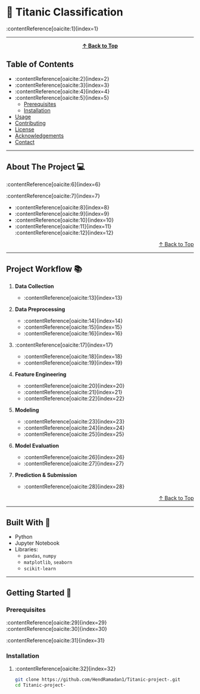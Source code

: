<!-- To bring back the link to the top --> 
<a name="readme-top"></a>

# 🚢 Titanic Classification

:contentReference[oaicite:1]{index=1}

<!-- SHIELDS -->
[contributors-shield]: https://img.shields.io/github/contributors/HendRamadan1/Titanic-project-.svg?style=for-the-badge
[contributors-url]: https://github.com/HendRamadan1/Titanic-project-/graphs/contributors
[forks-shield]: https://img.shields.io/github/forks/HendRamadan1/Titanic-project-.svg?style=for-the-badge
[forks-url]: https://github.com/HendRamadan1/Titanic-project-/network/members
[stars-shield]: https://img.shields.io/github/stars/HendRamadan1/Titanic-project-.svg?style=for-the-badge
[stars-url]: https://github.com/HendRamadan1/Titanic-project-/stargazers
[issues-shield]: https://img.shields.io/github/issues/HendRamadan1/Titanic-project-.svg?style=for-the-badge
[issues-url]: https://github.com/HendRamadan1/Titanic-project-/issues
[license-shield]: https://img.shields.io/github/license/HendRamadan1/Titanic-project-.svg?style=for-the-badge
[license-url]: https://github.com/HendRamadan1/Titanic-project-/blob/main/LICENSE

---

<p align="center">
  <a href="#readme-top"><strong>↑ Back to Top</strong></a>
</p>

## Table of Contents
- :contentReference[oaicite:2]{index=2}
- :contentReference[oaicite:3]{index=3}
- :contentReference[oaicite:4]{index=4}
- :contentReference[oaicite:5]{index=5}
  - [Prerequisites](#prerequisites)
  - [Installation](#installation)
- [Usage](#usage)
- [Contributing](#contributing)
- [License](#license)
- [Acknowledgements](#acknowledgements)
- [Contact](#contact)

---

## About The Project 💻

:contentReference[oaicite:6]{index=6}

:contentReference[oaicite:7]{index=7}
- :contentReference[oaicite:8]{index=8}
- :contentReference[oaicite:9]{index=9}
- :contentReference[oaicite:10]{index=10}
- :contentReference[oaicite:11]{index=11}  
  :contentReference[oaicite:12]{index=12}

<p align="right"><a href="#readme-top">↑ Back to Top</a></p>

---

## Project Workflow 📚

1. **Data Collection**  
   - :contentReference[oaicite:13]{index=13}

2. **Data Preprocessing**  
   - :contentReference[oaicite:14]{index=14}  
   - :contentReference[oaicite:15]{index=15}  
   - :contentReference[oaicite:16]{index=16}

3. :contentReference[oaicite:17]{index=17}  
   - :contentReference[oaicite:18]{index=18}  
   - :contentReference[oaicite:19]{index=19}

4. **Feature Engineering**  
   - :contentReference[oaicite:20]{index=20}  
   - :contentReference[oaicite:21]{index=21}  
   - :contentReference[oaicite:22]{index=22}

5. **Modeling**  
   - :contentReference[oaicite:23]{index=23}  
   - :contentReference[oaicite:24]{index=24}  
   - :contentReference[oaicite:25]{index=25}

6. **Model Evaluation**  
   - :contentReference[oaicite:26]{index=26}  
   - :contentReference[oaicite:27]{index=27}

7. **Prediction & Submission**  
   - :contentReference[oaicite:28]{index=28}

<p align="right"><a href="#readme-top">↑ Back to Top</a></p>

---

## Built With 🧰

- Python  
- Jupyter Notebook  
- Libraries:
  - `pandas`, `numpy`
  - `matplotlib`, `seaborn`
  - `scikit-learn`

---

## Getting Started 🚀

### Prerequisites

:contentReference[oaicite:29]{index=29}  
:contentReference[oaicite:30]{index=30}

:contentReference[oaicite:31]{index=31}

### Installation

1. :contentReference[oaicite:32]{index=32}

   ```bash
   git clone https://github.com/HendRamadan1/Titanic-project-.git
   cd Titanic-project-
